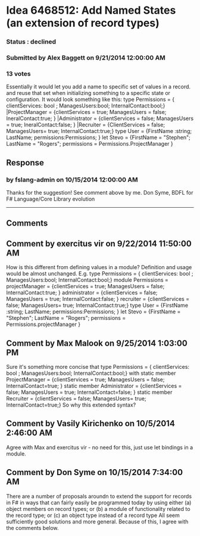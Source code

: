 # Idea 6468512: Add Named States (an extension of record types) #

### Status : declined

### Submitted by Alex Baggett on 9/21/2014 12:00:00 AM

### 13 votes

Essentially it would let you add a name to specific set of values in a record. and reuse that set when initializing something to a specific state or configuration.
It would look something like this:
type Permissions = { clientServices: bool ; ManagesUsers:bool; InternalContact:bool;}
|ProjectManager = {clientServices = true; ManagesUsers = false; IneralContact:true; }
|Administrator = {clientServices = false; ManagesUsers = true; IneralContact:false; }
|Recruiter = {ClientServices = false; ManagesUsers= true; InternalContact:true;}
type User = {FirstName :string; LastName; permissions:Permissions; }
let Stevo = {FirstName = "Stephen"; LastName = "Rogers"; permissions = Permissions.ProjectManager }



## Response 
### by fslang-admin on 10/15/2014 12:00:00 AM

Thanks for the suggestion! See comment above by me.
Don Syme, BDFL for F# Language/Core Library evolution

------------------------
## Comments


## Comment by exercitus vir on 9/22/2014 11:50:00 AM
How is this different from defining values in a module? Definition and usage would be almost unchanged. E.g.
type Permissions = { clientServices: bool ; ManagesUsers:bool; InternalContact:bool;}
module Permissions =
projectManager = {clientServices = true; ManagesUsers = false; InternalContact:true; }
administrator = {clientServices = false; ManagesUsers = true; InternalContact:false; }
recruiter = {clientServices = false; ManagesUsers= true; InternalContact:true;}
type User = {FirstName :string; LastName; permissions:Permissions; }
let Stevo = {FirstName = "Stephen"; LastName = "Rogers"; permissions = Permissions.projectManager }


## Comment by Max Malook on 9/25/2014 1:03:00 PM
Sure it's something more concise that
type Permissions = { clientServices: bool ; ManagesUsers:bool; InternalContact:bool;} with
static member ProjectManager = {clientServices = true; ManagesUsers = false; InternalContact=true; }
static member Administrator = {clientServices = false; ManagesUsers = true; InternalContact=false; }
static member Recruiter = {clientServices = false; ManagesUsers= true; InternalContact=true;}
So why this extended syntax?


## Comment by Vasily Kirichenko on 10/5/2014 2:46:00 AM
Agree with Max and exercitus vir - no need for this, just use let bindings in a module.


## Comment by Don Syme on 10/15/2014 7:34:00 AM
There are a number of proposals aroundn to extend the support for records in F# in ways that can fairly easily be programmed today by using either
(a) object members on record types; or
(b) a module of functionality related to the record type; or
(c) an object type instead of a record type
All seem sufficiently good solutions and more general. Because of this, I agree with the comments below.

